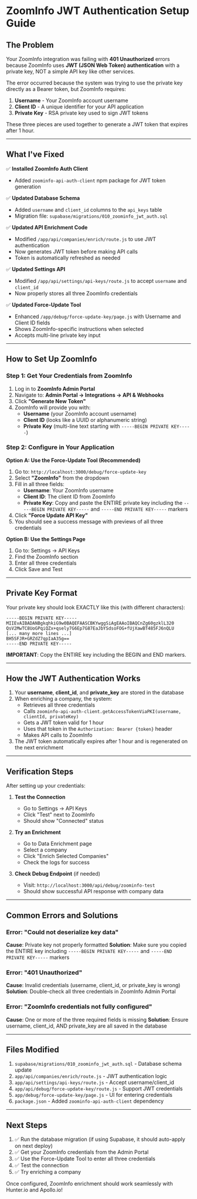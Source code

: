 # ZoomInfo JWT Authentication Setup Guide

## The Problem

Your ZoomInfo integration was failing with **401 Unauthorized** errors because ZoomInfo uses **JWT (JSON Web Token) authentication** with a private key, NOT a simple API key like other services.

The error occurred because the system was trying to use the private key directly as a Bearer token, but ZoomInfo requires:
1. **Username** - Your ZoomInfo account username
2. **Client ID** - A unique identifier for your API application
3. **Private Key** - RSA private key used to sign JWT tokens

These three pieces are used together to generate a JWT token that expires after 1 hour.

---

## What I've Fixed

✅ **Installed ZoomInfo Auth Client**
- Added `zoominfo-api-auth-client` npm package for JWT token generation

✅ **Updated Database Schema**
- Added `username` and `client_id` columns to the `api_keys` table
- Migration file: `supabase/migrations/010_zoominfo_jwt_auth.sql`

✅ **Updated API Enrichment Code**
- Modified `/app/api/companies/enrich/route.js` to use JWT authentication
- Now generates JWT token before making API calls
- Token is automatically refreshed as needed

✅ **Updated Settings API**
- Modified `/app/api/settings/api-keys/route.js` to accept `username` and `client_id`
- Now properly stores all three ZoomInfo credentials

✅ **Updated Force-Update Tool**
- Enhanced `/app/debug/force-update-key/page.js` with Username and Client ID fields
- Shows ZoomInfo-specific instructions when selected
- Accepts multi-line private key input

---

## How to Set Up ZoomInfo

### Step 1: Get Your Credentials from ZoomInfo

1. Log in to **ZoomInfo Admin Portal**
2. Navigate to: **Admin Portal → Integrations → API & Webhooks**
3. Click **"Generate New Token"**
4. ZoomInfo will provide you with:
   - **Username** (your ZoomInfo account username)
   - **Client ID** (looks like a UUID or alphanumeric string)
   - **Private Key** (multi-line text starting with `-----BEGIN PRIVATE KEY-----`)

### Step 2: Configure in Your Application

**Option A: Use the Force-Update Tool (Recommended)**

1. Go to: `http://localhost:3000/debug/force-update-key`
2. Select **"ZoomInfo"** from the dropdown
3. Fill in all three fields:
   - **Username**: Your ZoomInfo username
   - **Client ID**: The client ID from ZoomInfo
   - **Private Key**: Copy and paste the ENTIRE private key including the `-----BEGIN PRIVATE KEY-----` and `-----END PRIVATE KEY-----` markers
4. Click **"Force Update API Key"**
5. You should see a success message with previews of all three credentials

**Option B: Use the Settings Page**

1. Go to: Settings → API Keys
2. Find the ZoomInfo section
3. Enter all three credentials
4. Click Save and Test

---

## Private Key Format

Your private key should look EXACTLY like this (with different characters):

```
-----BEGIN PRIVATE KEY-----
MIIEvAIBADANBgkqhkiG9w0BAQEFAASCBKYwggSiAgEAAoIBAQCnZg60gzklL320
QsV2MwTC8UoGPqiQZx+qsely7G6Ep7G87EaJbYSdsoFOG+fUjXawBT485FJ6nQLU
[... many more lines ...]
BH5SFJR+GRZdZ7qpIaA35g==
-----END PRIVATE KEY-----
```

**IMPORTANT**: Copy the ENTIRE key including the BEGIN and END markers.

---

## How the JWT Authentication Works

1. Your **username**, **client_id**, and **private_key** are stored in the database
2. When enriching a company, the system:
   - Retrieves all three credentials
   - Calls `zoominfo-api-auth-client.getAccessTokenViaPKI(username, clientId, privateKey)`
   - Gets a JWT token valid for 1 hour
   - Uses that token in the `Authorization: Bearer {token}` header
   - Makes API calls to ZoomInfo
3. The JWT token automatically expires after 1 hour and is regenerated on the next enrichment

---

## Verification Steps

After setting up your credentials:

1. **Test the Connection**
   - Go to Settings → API Keys
   - Click "Test" next to ZoomInfo
   - Should show "Connected" status

2. **Try an Enrichment**
   - Go to Data Enrichment page
   - Select a company
   - Click "Enrich Selected Companies"
   - Check the logs for success

3. **Check Debug Endpoint** (if needed)
   - Visit: `http://localhost:3000/api/debug/zoominfo-test`
   - Should show successful API response with company data

---

## Common Errors and Solutions

### Error: "Could not deserialize key data"
**Cause**: Private key not properly formatted
**Solution**: Make sure you copied the ENTIRE key including `-----BEGIN PRIVATE KEY-----` and `-----END PRIVATE KEY-----` markers

### Error: "401 Unauthorized"
**Cause**: Invalid credentials (username, client_id, or private_key is wrong)
**Solution**: Double-check all three credentials in ZoomInfo Admin Portal

### Error: "ZoomInfo credentials not fully configured"
**Cause**: One or more of the three required fields is missing
**Solution**: Ensure username, client_id, AND private_key are all saved in the database

---

## Files Modified

1. `supabase/migrations/010_zoominfo_jwt_auth.sql` - Database schema update
2. `app/api/companies/enrich/route.js` - JWT authentication logic
3. `app/api/settings/api-keys/route.js` - Accept username/client_id
4. `app/api/debug/force-update-key/route.js` - Support JWT credentials
5. `app/debug/force-update-key/page.js` - UI for entering credentials
6. `package.json` - Added `zoominfo-api-auth-client` dependency

---

## Next Steps

1. ✅ Run the database migration (if using Supabase, it should auto-apply on next deploy)
2. ✅ Get your ZoomInfo credentials from the Admin Portal
3. ✅ Use the Force-Update Tool to enter all three credentials
4. ✅ Test the connection
5. ✅ Try enriching a company

Once configured, ZoomInfo enrichment should work seamlessly with Hunter.io and Apollo.io!
